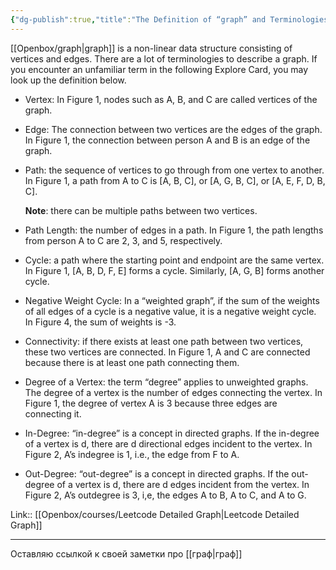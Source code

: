 ```yaml
---
{"dg-publish":true,"title":"The Definition of “graph” and Terminologies","tags":["quotes"],"date":"2023-01-16T10:44:41+04:00","modified_at":"2023-02-18T09:58:28+04:00","alias":"The Definition of “graph” and Terminologies","dg-path":"/quotes/202301161044.md","permalink":"/quotes/202301161044/","dgPassFrontmatter":true}
---
```



[[Openbox/graph\|graph]] is a non-linear data structure consisting of vertices and edges. There are a lot of terminologies to describe a graph. If you encounter an unfamiliar term in the following Explore Card, you may look up the definition below.

-   Vertex: In Figure 1, nodes such as A, B, and C are called vertices of the graph.
-   Edge: The connection between two vertices are the edges of the graph. In Figure 1, the connection between person A and B is an edge of the graph.
-   Path: the sequence of vertices to go through from one vertex to another. In Figure 1, a path from A to C is [A, B, C], or [A, G, B, C], or [A, E, F, D, B, C].
    
    **Note**: there can be multiple paths between two vertices.
    
-   Path Length: the number of edges in a path. In Figure 1, the path lengths from person A to C are 2, 3, and 5, respectively.
-   Cycle: a path where the starting point and endpoint are the same vertex. In Figure 1, [A, B, D, F, E] forms a cycle. Similarly, [A, G, B] forms another cycle.
-   Negative Weight Cycle: In a “weighted graph”, if the sum of the weights of all edges of a cycle is a negative value, it is a negative weight cycle. In Figure 4, the sum of weights is -3.
-   Connectivity: if there exists at least one path between two vertices, these two vertices are connected. In Figure 1, A and C are connected because there is at least one path connecting them.
-   Degree of a Vertex: the term “degree” applies to unweighted graphs. The degree of a vertex is the number of edges connecting the vertex. In Figure 1, the degree of vertex A is 3 because three edges are connecting it.
-   In-Degree: “in-degree” is a concept in directed graphs. If the in-degree of a vertex is d, there are d directional edges incident to the vertex. In Figure 2, A’s indegree is 1, i.e., the edge from F to A.
-   Out-Degree: “out-degree” is a concept in directed graphs. If the out-degree of a vertex is d, there are d edges incident from the vertex. In Figure 2, A’s outdegree is 3, i,e, the edges A to B, A to C, and A to G.

Link:: [[Openbox/courses/Leetcode Detailed Graph\|Leetcode Detailed Graph]]

---

Оставляю ссылкой к своей заметки про [[граф\|граф]]